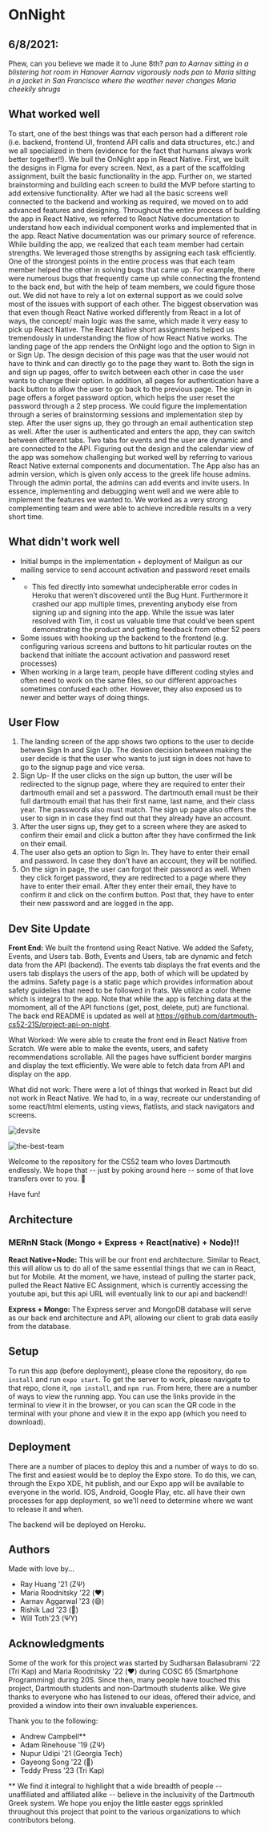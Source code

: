 
# OnNight

## 6/8/2021:

Phew, can you believe we made it to June 8th? *pan to Aarnav sitting in a blistering hot room in Hanover* *Aarnav vigorously nods* *pan to Maria sitting in a jacket in San Francisco where the weather never changes* *Maria cheekily shrugs*

## What worked well
To start, one of the best things was that each person had a different role (i.e. backend, frontend UI, frontend API calls and data structures, etc.) and we all specialized in them (evidence for the fact that humans always work better together!!). We buil the OnNight app in React Native. First, we built the designs in Figma for every screen. Next, as a part of the scaffolding assignment, built the basic functionality in the app. Further on, we started brainstorming and building each screen to build the MVP before starting to add extensive functionality. After we had all the basic screens well connected to the backend and working as required, we moved on to add advanced features and designing. Throughout the entire process of building the app in React Native, we referred to React Native documentation to understand how each individual component works and implemented that in the app. React Native documentation was our primary source of reference. While building the app, we realized that each team member had certain strengths. We leveraged those strengths by assigning each task efficiently. One of the strongest points in the entire process was that each team member helped the other in solving bugs that came up. For example, there were numerous bugs that frequently came up while connecting the frontend to the back end, but with the help of team members, we could figure those out. We did not have to rely a lot on external support as we could solve most of the issues with support of each other. The biggest observation was that even though React Native worked differently from React in a lot of ways, the concept/ main logic was the same, which made it very easy to pick up React Native. The React Native short assignments helped us tremendously in understanding the flow of how React Native works. The landing page of the app renders the OnNight logo and the option to Sign in or Sign Up. The design decision of this page was that the user would not have to think and can directly go to the page they want to. Both the sign in and sign up pages, offer to switch between each other in case the user wants to change their option. In addition, all pages for authentication have a back button to allow the user to go back to the previous page. The sign in page offers a forget password option, which helps the user reset the password through a 2 step process. We could figure the implementation through a series of brainstorming sessions and implementation step by step. After the user signs up, they go through an email authentication step as well. After the user is authenticated and enters the app, they can switch between different tabs. Two tabs for events and the user are dynamic and are connected to the API. Figuring out the design and the calendar view of the app was somehow challenging but worked well by referring to various React Native external components and documentation. The App also has an admin version, which is given only access to the greek life house admins. Through the admin portal, the admins can add events and invite users. In essence, implementing and debugging went well and we were able to implement the features we wanted to. We worked as a very strong complementing team and were able to achieve incredible results in a very short time.

## What didn't work well
- Initial bumps in the implementation + deployment of Mailgun as our mailing service to send account activation and password reset emails 
- - This fed directly into somewhat undecipherable error codes in Heroku that weren’t discovered until the Bug Hunt. Furthermore it crashed our app multiple times, preventing anybody else from signing up and signing into the app. While the issue was later resolved with Tim, it cost us valuable time that could’ve been spent demonstrating the product and getting feedback from other 52 peers  
- Some issues with hooking up the backend to the frontend (e.g. configuring various screens and buttons to hit particular routes on the backend that initiate the account activation and password reset processes) 
- When working in a large team, people have different coding styles and often need to work on the same files, so our different approaches sometimes confused each other. However, they also exposed us to newer and better ways of doing things.

## User Flow

1. The landing screen of the app shows two options to the user to decide betwen Sign In and Sign Up. The desion decision between making the user decide is that the user who wants to just sign in does not have to go to the signup page and vice versa.
2. Sign Up- If the user clicks on the sign up button, the user will be redirected to the signup page, where they are required to enter their dartmouth email and set a password. The dartmouth email must be their full dartmouth email that has their first name, last name, and their class year. The passwords also must match. The sign up page also offers the user to sign in in case they find out that they already have an account.
3. After the user signs up, they get to a screen where they are asked to confirm their email and click a button after they have confirmed the link on their email. 
4. The user also gets an option to Sign In. They have to enter their email and password. In case they don't have an account, they will be notified.
5. On the sign in page, the user can forgot their password as well. When they click forget password, they are redirected to a page where they have to enter their email. After they enter their email, they have to confirm it and click on the confirm button. Post that, they have to enter their new password and are logged in the app.

## Dev Site Update

**Front End:** We built the frontend using React Native. We added the Safety, Events, and Users tab. Both, Events and Users, tab are dynamic and fetch data from the API (backend). The events tab displays the frat events and the users tab displays the users of the app, both of which will be updated by the admins. Safety page is a static page which provides information about safety guidelies that need to be followed in frats. We utilize a color theme which is integral to the app. Note that while the app is fetching data at the momoment, all of the API functions (get, post, delete, put) are functional. The back end README is updated as well at https://github.com/dartmouth-cs52-21S/project-api-on-night.

What Worked: We were able to create the front end in React Native from Scratch. We were able to make the events, users, and safety recommendations scrollable. All the pages have sufficient border margins and display the text efficiently. We were able to fetch data from API and display on the app. 

What did not work: There were a lot of things that worked in React but did not work in React Native. We had to, in a way, recreate our understanding of some react/html elements, usting views, flatlists, and stack navigators and screens. 

![devsite](https://github.com/dartmouth-cs52-21S/project-on-night/blob/d4f2ac163fdda8a3598990f7badb7409b8fbb316/img/devsite.gif)

![the-best-team](https://user-images.githubusercontent.com/65991441/118315938-03bc2000-b4ab-11eb-92a1-bb04308153c1.png)

Welcome to the repository for the CS52 team who loves Dartmouth endlessly. We hope that -- just by poking around here -- some of that love transfers over to you. 💚

Have fun!


## Architecture

### MERnN Stack (Mongo + Express + React(native) + Node)!!

**React Native+Node:** This will be our front end architecture. Similar to React, this will allow us to do all of the same essential things that we can in React, but for Mobile. At the moment, we have, instead of pulling the starter pack, pulled the React Native EC Assignment, which is currently accessing the youtube api, but this api URL will eventually link to our api and backend!!

**Express + Mongo:** The Express server and MongoDB database will serve as our back end architecture and API, allowing our client to grab data easily from the database.

## Setup

To run this app (before deployment), please clone the repository, do `npm install` and run `expo start`. To get the server to work, please navigate to that repo, clone it, `npm install`, and `npm run`. From here, there are a number of ways to view the running app. You can use the links provide in the terminal to view it in the browser, or you can scan the QR code in the terminal with your phone and view it in the expo app (which you need to download).

## Deployment

There are a number of places to deploy this and a number of ways to do so. The first and easiest would be to deploy the Expo store. To do this, we can, through the Expo XDE, hit publish, and our Expo app will be available to everyone in the world. IOS, Android, Google Play, etc. all have their own processes for app deployment, so we'll need to determine where we want to release it and when.

The backend will be deployed on Heroku. 

## Authors

Made with love by...

* Ray Huang '21 (ΖΨ)
* Maria Roodnitsky '22 (❤️) 
* Aarnav Aggarwal '23 (😄) 
* Rishik Lad '23 (🌊) 
* Will Toth'23 (ΨΥ)

## Acknowledgments

Some of the work for this project was started by Sudharsan Balasubrami '22 (Tri Kap) and Maria Roodnitsky '22 (❤️) during COSC 65 (Smartphone Programming) during 20S. Since then, many people have touched this project, Dartmouth students and non-Dartmouth students alike. We give thanks to everyone who has listened to our ideas, offered their advice, and provided a window into their own invaluable experiences.

Thank you to the following:
* Andrew Campbell** 
* Adam Rinehouse '19 (ΖΨ)
* Nupur Udipi '21 (Georgia Tech) 
* Gayeong Song '22 (🥐)
* Teddy Press '23 (Tri Kap) 

** We find it integral to highlight that a wide breadth of people -- unaffiliated and affiliated alike -- believe in the inclusivity of the Dartmouth Greek system. We hope you enjoy the little easter eggs sprinkled throughout this project that point to the various organizations to which contributors belong. 
